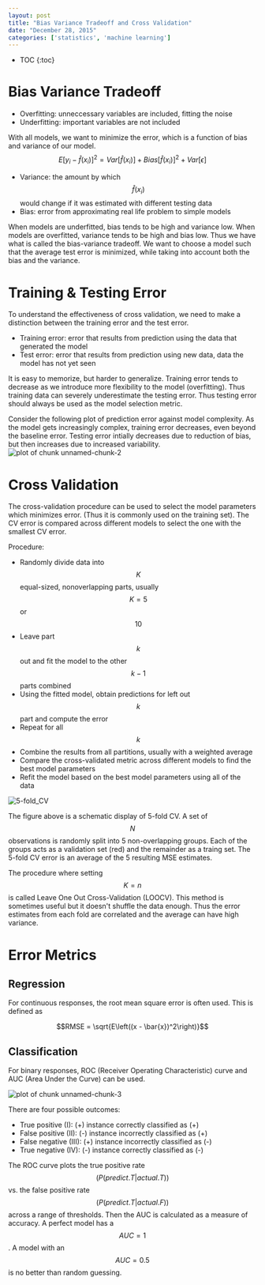 ```yaml
---
layout: post
title: "Bias Variance Tradeoff and Cross Validation"
date: "December 28, 2015"
categories: ['statistics', 'machine learning']
---
```


* TOC
{:toc}



# Bias Variance Tradeoff

* Overfitting: unneccessary variables are included, fitting the noise
* Underfitting: important variables are not included

With all models, we want to minimize the error, which is a function of bias and variance of our model.
$$ E[y_i - \hat{f}(x_i)]^2 = Var[\hat{f}(x_i)] + Bias[\hat{f}(x_i)]^2 + Var[\epsilon] $$

* Variance: the amount by which $$\hat{f}(x_i)$$ would change if it was estimated with different testing data
* Bias: error from approximating real life problem to simple models

When models are underfitted, bias tends to be high and variance low. When models are overfitted, variance tends to be high and bias low. Thus we have what is called the bias-variance tradeoff. We want to choose a model such that the average test error is minimized, while taking into account both the bias and the variance.

# Training & Testing Error
To understand the effectiveness of cross validation, we need to make a distinction between the training error and the test error.

* Training error: error that results from prediction using the data that generated the model 
* Test error: error that results from prediction using new data, data the model has not yet seen

It is easy to memorize, but harder to generalize. Training error tends to decrease as we introduce more flexibility to the model (overfitting). Thus training data can severely underestimate the testing error. Thus testing error should always be used as the model selection metric.

Consider the following plot of prediction error against model complexity. As the model gets increasingly complex, training error decreases, even beyond the baseline error. Testing error intially decreases due to reduction of bias, but then increases due to increased variability.
<img src="/nhuyhoa/figure/source/2015-12-28-ML-Bias-Variance-and-CV/unnamed-chunk-2-1.png" title="plot of chunk unnamed-chunk-2" alt="plot of chunk unnamed-chunk-2" style="display: block; margin: auto;" />

# Cross Validation
The cross-validation procedure can be used to select the model parameters which minimizes error. (Thus it is commonly used on the training set). The CV error is compared across different models to select the one with the smallest CV error. 

Procedure:

* Randomly divide data into $$K$$ equal-sized, nonoverlapping parts, usually $$K = 5$$ or $$10$$
* Leave part $$k$$ out and fit the model to the other $$k - 1$$ parts combined
* Using the fitted model, obtain predictions for left out $$k$$ part and compute the error
* Repeat for all $$k$$
* Combine the results from all partitions, usually with a weighted average
* Compare the cross-validated metric across different models to find the best model parameters
* Refit the model based on the best model parameters using all of the data


![5-fold_CV](http://jnguyen92.github.io/nhuyhoa/figure/images/cross_validation.png)

The figure above is a schematic display of 5-fold CV. A set of $$N$$ observations is randomly split into 5 non-overlapping groups. Each of the groups acts as a validation set (red) and the remainder as a traing set. The 5-fold CV error is an average of the 5 resulting MSE estimates.

The procedure where setting $$K = n$$ is called Leave One Out Cross-Validation (LOOCV). This method is sometimes useful but it doesn't shuffle the data enough. Thus the error estimates from each fold are correlated and the average can have high variance.

# Error Metrics

## Regression
For continuous responses, the root mean square error is often used. This is defined as

$$RMSE = \sqrt{E\left((x - \bar{x})^2\right)}$$

## Classification
For binary responses, ROC (Receiver Operating Characteristic) curve and AUC (Area Under the Curve) can be used. 

<img src="/nhuyhoa/figure/source/2015-12-28-ML-Bias-Variance-and-CV/unnamed-chunk-3-1.png" title="plot of chunk unnamed-chunk-3" alt="plot of chunk unnamed-chunk-3" style="display: block; margin: auto;" />

There are four possible outcomes:

* True positive (I): (+) instance correctly classified as (+)
* False positive (II): (-) instance incorrectly classified as (+)
* False negative (III): (+) instance incorrectly classified as (-)
* True negative (IV): (-) instance correctly classified as (-)

The ROC curve plots the true positive rate $$\left( P(predict.T \vert actual.T) \right)$$ vs. the false positive rate $$\left( P(predict.T \vert actual.F) \right)$$ across a range of thresholds. Then the AUC is calculated as a measure of accuracy. A perfect model has a $$AUC = 1$$. A model with an $$AUC = 0.5$$ is no better than random guessing.
